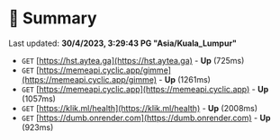 # 📖 Summary
Last updated: **30/4/2023, 3:29:43 PG "Asia/Kuala_Lumpur"**

- `GET` [https://hst.aytea.ga](https://hst.aytea.ga) - **Up** (725ms)
- `GET` [https://memeapi.cyclic.app/gimme](https://memeapi.cyclic.app/gimme) - **Up** (1261ms)
- `GET` [https://memeapi.cyclic.app](https://memeapi.cyclic.app) - **Up** (1057ms)
- `GET` [https://klik.ml/health](https://klik.ml/health) - **Up** (2008ms)
- `GET` [https://dumb.onrender.com](https://dumb.onrender.com) - **Up** (923ms)
